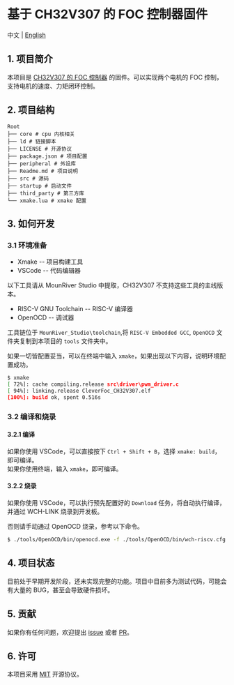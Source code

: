 # 基于 CH32V307 的 FOC 控制器固件

中文 | [English](./Readme.en_Us.md)
## 1. 项目简介

本项目是 [CH32V307 的 FOC 控制器](https://github.com/LIUYIXIEYANG/CH32V307-Dual-brushless-motor-drive) 的固件。可以实现两个电机的 FOC 控制，支持电机的速度、力矩闭环控制。

## 2. 项目结构

```
Root
├── core # cpu 内核相关
├── ld # 链接脚本
├── LICENSE # 开源协议
├── package.json # 项目配置
├── peripheral # 外设库
├── Readme.md # 项目说明
├── src # 源码
├── startup # 启动文件
├── third_party # 第三方库
└── xmake.lua # xmake 配置
```

## 3. 如何开发

### 3.1 环境准备

- Xmake -- 项目构建工具
- VSCode -- 代码编辑器

以下工具请从 MounRiver Studio 中提取，CH32V307 不支持这些工具的主线版本。

- RISC-V GNU Toolchain -- RISC-V 编译器
- OpenOCD -- 调试器

工具链位于 `MounRiver_Studio\toolchain`,将 `RISC-V Embedded GCC`, `OpenOCD` 文件夹复制到本项目的 `tools` 文件夹中。

如果一切皆配置妥当，可以在终端中输入 `xmake`，如果出现以下内容，说明环境配置成功。

```bash
$ xmake
[ 72%]: cache compiling.release src\driver\pwm_driver.c
[ 94%]: linking.release CleverFoc_CH32V307.elf
[100%]: build ok, spent 0.516s
```

### 3.2 编译和烧录

#### 3.2.1 编译

如果你使用 VSCode，可以直接按下 `Ctrl + Shift + B`，选择 `xmake: build`，即可编译。    
如果你使用终端，输入 `xmake`，即可编译。

#### 3.2.2 烧录

如果你使用 VSCode，可以执行预先配置好的 `Download` 任务，将自动执行编译，并通过 WCH-LINK 烧录到开发板。

否则请手动通过 OpenOCD 烧录，参考以下命令。

```bash
$ ./tools/OpenOCD/bin/openocd.exe -f ./tools/OpenOCD/bin/wch-riscv.cfg -c init -c halt -c 'flash write_image erase ./build/cross/riscv/release/CleverFoc_CH32V307.hex' -c reset -c shutdown
```

## 4. 项目状态

目前处于早期开发阶段，还未实现完整的功能。项目中目前多为测试代码，可能会有大量的 BUG，甚至会导致硬件损坏。

## 5. 贡献

如果你有任何问题，欢迎提出 [issue](https://github.com/CleverFoc/CleverFoc-CH32V307/issues) 或者 [PR](https://github.com/CleverFoc/CleverFoc-CH32V307/pulls)。

## 6. 许可

本项目采用 [MIT](https://opensource.org/license/mit/) 开源协议。    

